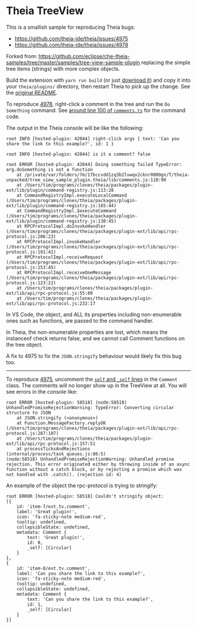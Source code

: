 # Theia TreeView

This is a smallish sample for reproducing Theia bugs:
- https://github.com/theia-ide/theia/issues/4975
- https://github.com/theia-ide/theia/issues/4978

Forked from: https://github.com/eclipse/che-theia-samples/tree/master/samples/tree-view-sample-plugin replacing the simple tree items (strings) with more complex objects.

Build the extension with `yarn run build` (or just [download it](https://raw.githubusercontent.com/tetchel/theia-tree-bug/master/tree_view_sample_plugin.theia)) and copy it into your `theia/plugins/` directory, then restart Theia to pick up the change. See the [original README](https://github.com/eclipse/che-theia-samples/tree/master/samples/tree-view-sample-plugin).

To reproduce [4978](https://github.com/theia-ide/theia/issues/4978), right-click a comment in the tree and run the `Do Something` command.
See [around line 100 of `comments.ts`](https://github.com/tetchel/theia-tree-bug/blob/master/src/comments.ts#L101) for the command code.

The output in the Theia console will be like the following:
```
root INFO [hosted-plugin: 42044] right-click args { text: 'Can you share the link to this example?', id: 1 }

root INFO [hosted-plugin: 42044] is it a comment? false

root ERROR [hosted-plugin: 42044] Doing something failed TypeError: arg.doSomething is not a function
    at /private/var/folders/7m/17bccvdd1zq3b2lvwqv2cknr0000gn/T/theia-unpacked/tree_view_sample_plugin.theia/lib/comments.js:110:90
    at /Users/tim/programs/clones/theia/packages/plugin-ext/lib/plugin/command-registry.js:113:28
    at CommandRegistryImpl.executeLocalCommand (/Users/tim/programs/clones/theia/packages/plugin-ext/lib/plugin/command-registry.js:165:44)
    at CommandRegistryImpl.$executeCommand (/Users/tim/programs/clones/theia/packages/plugin-ext/lib/plugin/command-registry.js:130:45)
    at RPCProtocolImpl.doInvokeHandler (/Users/tim/programs/clones/theia/packages/plugin-ext/lib/api/rpc-protocol.js:206:23)
    at RPCProtocolImpl.invokeHandler (/Users/tim/programs/clones/theia/packages/plugin-ext/lib/api/rpc-protocol.js:191:41)
    at RPCProtocolImpl.receiveRequest (/Users/tim/programs/clones/theia/packages/plugin-ext/lib/api/rpc-protocol.js:153:45)
    at RPCProtocolImpl.receiveOneMessage (/Users/tim/programs/clones/theia/packages/plugin-ext/lib/api/rpc-protocol.js:123:22)
    at /Users/tim/programs/clones/theia/packages/plugin-ext/lib/api/rpc-protocol.js:55:89
    at /Users/tim/programs/clones/theia/packages/plugin-ext/lib/api/rpc-protocol.js:232:17
```

In VS Code, the object, and ALL its properties including non-enumerable ones such as functions, are passed to the command handler.

In Theia, the non-enumerable properties are lost, which means the instanceof check returns false, and we cannot call Comment functions on the tree object.

A fix to 4975 to fix the `JSON.stringify` behaviour would likely fix this bug too.

***

To reproduce [4975](https://github.com/theia-ide/theia/issues/4975), uncomment the [`self` and `_self` lines](https://github.com/tetchel/theia-tree-bug/blob/master/src/comments.ts#L8) in the `Comment` class.
The comments will no longer show up in the TreeView at all. You will see errors in the console like:
```
root ERROR [hosted-plugin: 58518] (node:58518) UnhandledPromiseRejectionWarning: TypeError: Converting circular structure to JSON
    at JSON.stringify (<anonymous>)
    at Function.MessageFactory.replyOK (/Users/tim/programs/clones/theia/packages/plugin-ext/lib/api/rpc-protocol.js:287:107)
    at /Users/tim/programs/clones/theia/packages/plugin-ext/lib/api/rpc-protocol.js:157:51
    at processTicksAndRejections (internal/process/task_queues.js:86:5)
(node:58518) UnhandledPromiseRejectionWarning: Unhandled promise rejection. This error originated either by throwing inside of an async function without a catch block, or by rejecting a promise which was not handled with .catch(). (rejection id: 4)
```

An example of the object the rpc-protocol is trying to stringify:
```
root ERROR [hosted-plugin: 58518] Couldn't stringify object:
[{
    id: 'item-7/ext.tv.comment',
    label: 'Great plugin!',
    icon: 'fa-sticky-note medium-red',
    tooltip: undefined,
    collapsibleState: undefined,
    metadata: Comment {
        text: 'Great plugin!',
        id: 0,
        _self: [Circular]
    }
},
{
    id: 'item-8/ext.tv.comment',
    label: 'Can you share the link to this example?',
    icon: 'fa-sticky-note medium-red',
    tooltip: undefined,
    collapsibleState: undefined,
    metadata: Comment {
        text: 'Can you share the link to this example?',
        id: 1,
        _self: [Circular]
    }
}]
```
